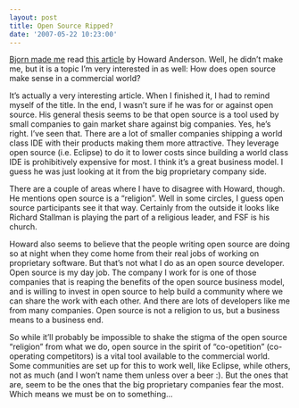 ```yaml
---
layout: post
title: Open Source Ripped?
date: '2007-05-22 10:23:00'
---
```



[Bjorn made me](http://eclipse-projects.blogspot.com/2007/05/interesting-read.html) read [this article](http://www.networkworld.com/columnists/2007/051007anderson.html?page=2) by Howard Anderson. Well, he didn’t make me, but it is a topic I’m very interested in as well: How does open source make sense in a commercial world?

It’s actually a very interesting article. When I finished it, I had to remind myself of the title. In the end, I wasn’t sure if he was for or against open source. His general thesis seems to be that open source is a tool used by small companies to gain market share against big companies. Yes, he’s right. I’ve seen that. There are a lot of smaller companies shipping a world class IDE with their products making them more attractive. They leverage open source (i.e. Eclipse) to do it to lower costs since building a world class IDE is prohibitively expensive for most. I think it’s a great business model. I guess he was just looking at it from the big proprietary company side.

There are a couple of areas where I have to disagree with Howard, though. He mentions open source is a “religion”. Well in some circles, I guess open source participants see it that way. Certainly from the outside it looks like Richard Stallman is playing the part of a religious leader, and FSF is his church.

Howard also seems to believe that the people writing open source are doing so at night when they come home from their real jobs of working on proprietary software. But that’s not what I do as an open source developer. Open source is my day job. The company I work for is one of those companies that is reaping the benefits of the open source business model, and is willing to invest in open source to help build a community where we can share the work with each other. And there are lots of developers like me from many companies. Open source is not a religion to us, but a business means to a business end.

So while it’ll probably be impossible to shake the stigma of the open source “religion” from what we do, open source in the spirit of “co-opetition” (co-operating competitors) is a vital tool available to the commercial world. Some communities are set up for this to work well, like Eclipse, while others, not as much (and I won’t name them unless over a beer :). But the ones that are, seem to be the ones that the big proprietary companies fear the most. Which means we must be on to something…



